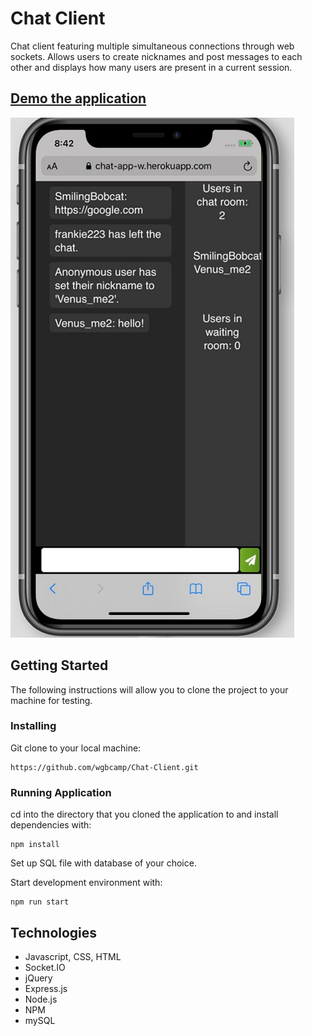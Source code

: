 # Chat Client

Chat client featuring multiple simultaneous connections through web sockets. Allows users to create nicknames and post messages to each other and displays how many users are present in a current session. 

## [Demo the application](https://chat-app-w.herokuapp.com/)


![Project image](public/images/chatapppic.png)

## Getting Started
The following instructions will allow you to clone the project to your machine for testing.

### Installing 

Git clone to your local machine:

```
https://github.com/wgbcamp/Chat-Client.git
```

### Running Application

cd into the directory that you cloned the application to and install dependencies with:

```
npm install
```

Set up SQL file with database of your choice.

Start development environment with:

```
npm run start
```

## Technologies 

* Javascript, CSS, HTML
* Socket.IO
* jQuery
* Express.js
* Node.js
* NPM
* mySQL
